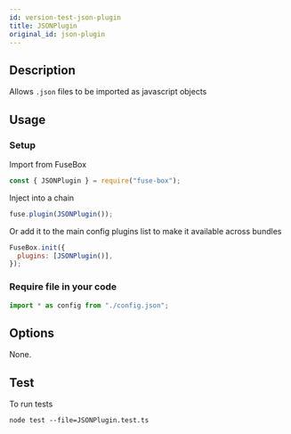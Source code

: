 ```yaml
---
id: version-test-json-plugin
title: JSONPlugin
original_id: json-plugin
---
```


## Description

Allows `.json` files to be imported as javascript objects

## Usage

### Setup

Import from FuseBox

```js
const { JSONPlugin } = require("fuse-box");
```

Inject into a chain

```js
fuse.plugin(JSONPlugin());
```

Or add it to the main config plugins list to make it available across bundles

```js
FuseBox.init({
  plugins: [JSONPlugin()],
});
```

### Require file in your code

```js
import * as config from "./config.json";
```

## Options

None.

## Test

To run tests

```
node test --file=JSONPlugin.test.ts
```
